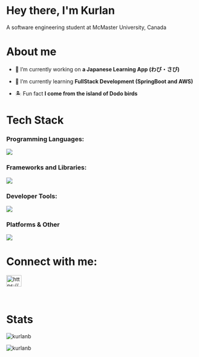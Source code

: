 <h1 align="left">Hey there, I'm Kurlan</h1>
<p align="left">A software engineering student at McMaster University, Canada</p>

<h1 align="left">About me</h1>

- 🔭 I’m currently working on **a Japanese Learning App (わび・さび)**

- 🌱 I’m currently learning **FullStack Development (SpringBoot and AWS)**

- 🏝️ Fun fact **I come from the island of Dodo birds**

<h1 align="left">Tech Stack</h1>
<h3 align="left">Programming Languages:</h3>
<p align="left">
  <a href="https://skillicons.dev">
    <img src="https://skillicons.dev/icons?i=java,py,c,cpp,html,css,js,r,bash,matlab,latex,md,regex" />
  </a>
</p>

<h3 align="left">Frameworks and Libraries:</h3>
<p align="left">
  <a href="https://skillicons.dev">
    <img src="https://skillicons.dev/icons?i=bootstrap,react,tailwind,vite,flask,vercel,npm" />
  </a>
</p>

<h3 align="left">Developer Tools:</h3>
<p align="left">
  <a href="https://skillicons.dev">
    <img src="https://skillicons.dev/icons?i=git,github,vscode,maven,vim,eclipse,visualstudio,anaconda,arduino" />
  </a>
</p>

<h3 align="left">Platforms & Other</h3>
<p align="left">
  <a href="https://skillicons.dev">
    <img src="https://skillicons.dev/icons?i=docker,aws,windows,linux,firebase,vercel,netlify,mysql,postgres,postman,kali,figma,ps,blender" />
  </a>
</p>

<h1 align="left">Connect with me:</h3>
<p align="left">
<a href="https://www.linkedin.com/in/kurlan-beeharry/" target="_blank"><img align="center" src="https://raw.githubusercontent.com/rahuldkjain/github-profile-readme-generator/master/src/images/icons/Social/linked-in-alt.svg" alt="https://www.linkedin.com/in/kurlan-beeharry/" height="30" width="40" /></a>
</p>
<br>
<h1 align="left">Stats</h1>

<p><img align="left" src="https://github-readme-stats.vercel.app/api?username=kurlanb&show_icons=true&locale=en" alt="kurlanb" /></p>&nbsp;

<p><img align="center" src="https://github-readme-stats.vercel.app/api/top-langs?username=kurlanb&show_icons=true&locale=en&layout=compact" alt="kurlanb" /></p>



